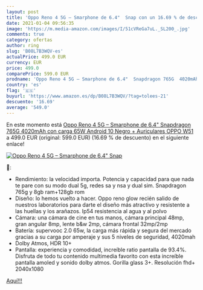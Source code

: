 ```yaml
---
layout: post
title: 'Oppo Reno 4 5G – Smarphone de 6.4"  Snap con un 16.69 % de descuento'
date: 2021-01-04 09:56:35
image: 'https://m.media-amazon.com/images/I/51cVReGa7uL._SL200_.jpg'
comments: true
category: ofertas
author: ring
slug: 'B08L7B3WQV-es'
actualPrice: 499.0 EUR
currency: EUR
price: 499.0
comparePrice: 599.0 EUR
prodname: 'Oppo Reno 4 5G – Smarphone de 6.4"  Snapdragon 765G  4020mAh con carga 65W  Android 10  Negro + Auriculares OPPO W51'
country: 'es'
flag: '🇪🇸'
buyurl: 'https://www.amazon.es/dp/B08L7B3WQV/?tag=tolees-21'
descuento: '16.69'
average: '549.0'
---
```


En este momento está [Oppo Reno 4 5G – Smarphone de 6.4"  Snapdragon 765G  4020mAh con carga 65W  Android 10  Negro + Auriculares OPPO W51](https://www.amazon.es/dp/B08L7B3WQV/?tag=tolees-21) a 499.0 EUR (original: 599.0 EUR) (16.69 %  de descuento) en el siguiente enlace!

[![Oppo Reno 4 5G – Smarphone de 6.4"  Snap](https://m.media-amazon.com/images/I/51cVReGa7uL._SL200_.jpg)](https://www.amazon.es/dp/B08L7B3WQV/?tag=tolees-21)

🔎:

- Rendimiento: la velocidad importa. Potencia y capacidad para que nada te pare con su modo dual 5g, redes sa y nsa y dual sim. Snapdragon 765g y 8gb ram+128gb rom
- Diseño: lo hemos vuelto a hacer. Oppo reno glow recién salido de nuestros laboratorios para darte el diseño más atractivo y resistente a las huellas y los arañazos. Ip54 resistencia al agua y al polvo
- Cámara: una cámara de cine en tus manos, cámara principal 48mp, gran angular 8mp, lente b&w 2mp, cámara frontal 32mp/2mp
- Batería: supervooc 2.0 65w, la carga más rápida y segura del mercado gracias a su carga por amperaje y sus 5 niveles de seguridad, 4020mah
- Dolby Atmos, HDR 10+
- Pantalla: experiencia y comodidad, increíble ratio pantalla de 93.4%. Disfruta de todo tu contenido multimedia favorito con esta increíble pantalla amoled y sonido dolby atmos. Gorilla glass 3+. Resolución fhd+ 2040x1080

[Aquí!!!](https://www.amazon.es/dp/B08L7B3WQV/?tag=tolees-21)
